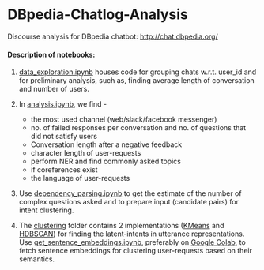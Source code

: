 # DBpedia-Chatlog-Analysis
Discourse analysis for DBpedia chatbot: http://chat.dbpedia.org/

#### Description of notebooks:

  1. [data_exploration.ipynb](https://github.com/dice-group/DBpedia-Chatlog-Analysis/blob/master/data_exploration.ipynb) houses code for grouping chats w.r.t. user_id and for preliminary analysis, such as, finding average length of conversation and number of users.  

  2. In [analysis.ipynb](https://github.com/dice-group/DBpedia-Chatlog-Analysis/blob/master/analysis.ipynb), we find -
      * the most used channel (web/slack/facebook messenger)
      * no. of failed responses per conversation and no. of questions that did not satisfy users 
      * Conversation length after a negative feedback
      * character length of user-requests
      * perform NER and find commonly asked topics
      * if coreferences exist
      * the language of user-requests
   
   3.  Use [dependency_parsing.ipynb](https://github.com/dice-group/DBpedia-Chatlog-Analysis/blob/master/dependency_parsing.ipynb) to get the estimate of the number of complex questions asked and to prepare input (candidate pairs) for intent clustering. 
   
   4. The [clustering](https://github.com/dice-group/DBpedia-Chatlog-Analysis/tree/master/clustering) folder contains 2 implementations ([KMeans](https://github.com/dice-group/DBpedia-Chatlog-Analysis/blob/master/clustering/K-means.ipynb) and [HDBSCAN](https://github.com/dice-group/DBpedia-Chatlog-Analysis/blob/master/clustering/HDBSCAN.ipynb)) for finding the latent-intents in utterance representations. Use [get_sentence_embeddings.ipynb](https://github.com/dice-group/DBpedia-Chatlog-Analysis/blob/master/clustering/get_sentence_embeddings.ipynb), preferably on [Google Colab](https://colab.research.google.com/notebooks/welcome.ipynb#recent=true), to fetch sentence embeddings for clustering user-requests based on their semantics. 
